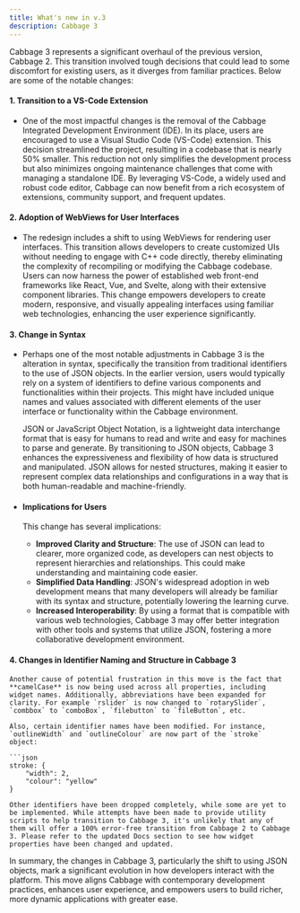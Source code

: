 ```yaml
---
title: What's new in v.3
description: Cabbage 3
---
```


Cabbage 3 represents a significant overhaul of the previous version, Cabbage 2. This transition involved tough decisions that could lead to some discomfort for existing users, as it diverges from familiar practices. Below are some of the notable changes:

#### 1. Transition to a VS-Code Extension
- One of the most impactful changes is the removal of the Cabbage Integrated Development Environment (IDE). In its place, users are encouraged to use a Visual Studio Code (VS-Code) extension. This decision streamlined the project, resulting in a codebase that is nearly 50% smaller. This reduction not only simplifies the development process but also minimizes ongoing maintenance challenges that come with managing a standalone IDE. By leveraging VS-Code, a widely used and robust code editor, Cabbage can now benefit from a rich ecosystem of extensions, community support, and frequent updates.

#### 2. Adoption of WebViews for User Interfaces
- The redesign includes a shift to using WebViews for rendering user interfaces. This transition allows developers to create customized UIs without needing to engage with C++ code directly, thereby eliminating the complexity of recompiling or modifying the Cabbage codebase. Users can now harness the power of established web front-end frameworks like React, Vue, and Svelte, along with their extensive component libraries. This change empowers developers to create modern, responsive, and visually appealing interfaces using familiar web technologies, enhancing the user experience significantly.

#### 3. Change in Syntax
- Perhaps one of the most notable adjustments in Cabbage 3 is the alteration in syntax, specifically the transition from traditional identifiers to the use of JSON objects. In the earlier version, users would typically rely on a system of identifiers to define various components and functionalities within their projects. This might have included unique names and values associated with different elements of the user interface or functionality within the Cabbage environment.

    JSON or JavaScript Object Notation, is a lightweight data interchange format that is easy for humans to read and write and easy for machines to parse and generate. By transitioning to JSON objects, Cabbage 3 enhances the expressiveness and flexibility of how data is structured and manipulated. JSON allows for nested structures, making it easier to represent complex data relationships and configurations in a way that is both human-readable and machine-friendly.

- #### Implications for Users
    This change has several implications:
    - **Improved Clarity and Structure**: The use of JSON can lead to clearer, more organized code, as developers can nest objects to represent hierarchies and relationships. This could make understanding and maintaining code easier.
    - **Simplified Data Handling**: JSON's widespread adoption in web development means that many developers will already be familiar with its syntax and structure, potentially lowering the learning curve.
    - **Increased Interoperability**: By using a format that is compatible with various web technologies, Cabbage 3 may offer better integration with other tools and systems that utilize JSON, fostering a more collaborative development environment.

#### 4. Changes in Identifier Naming and Structure in Cabbage 3

    Another cause of potential frustration in this move is the fact that **camelCase** is now being used across all properties, including widget names. Additionally, abbreviations have been expanded for clarity. For example `rslider` is now changed to `rotarySlider`, `combbox` to `comboBox`, `filebutton` to `fileButton`, etc.

    Also, certain identifier names have been modified. For instance, `outlineWidth` and `outlineColour` are now part of the `stroke` object:

    ```json
    stroke: {
        "width": 2,
        "colour": "yellow"
    }

    Other identifiers have been dropped completely, while some are yet to be implemented. While attempts have been made to provide utility scripts to help transition to Cabbage 3, it's unlikely that any of them will offer a 100% error-free transition from Cabbage 2 to Cabbage 3. Please refer to the updated Docs section to see how widget properties have been changed and updated.

In summary, the changes in Cabbage 3, particularly the shift to using JSON objects, mark a significant evolution in how developers interact with the platform. This move aligns Cabbage with contemporary development practices, enhances user experience, and empowers users to build richer, more dynamic applications with greater ease.
